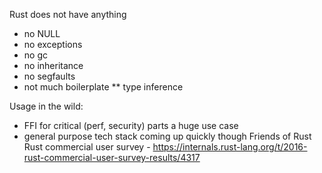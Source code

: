 
Rust does not have anything

* no NULL
* no exceptions
* no gc
* no inheritance
* no segfaults
* not much boilerplate
** type inference

Usage in the wild:

* FFI for critical (perf, security) parts a huge use case
* general purpose tech stack coming up quickly though
Friends of Rust
Rust commercial user survey - https://internals.rust-lang.org/t/2016-rust-commercial-user-survey-results/4317


